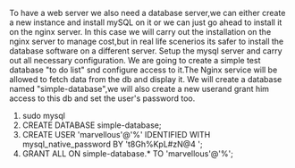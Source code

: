 To have a web server we also need a database server,we can either create a new instance and install mySQL on it or we can just go ahead to install it on the nginx server. In this case we will carry out the installation on the nginx server to manage cost,but in real life scenerios its safer to install the database software on a different server.
Setup the mysql server and carry out all necessary configuration.
We are going to create a simple test database "to do list" snd configure access to it.The Nginx service will be allowed to fetch data from the db and display it.
We will create a database named "simple-database",we will also create a new userand grant him access to this db and set the user's password too.
 1. sudo mysql
 2. CREATE DATABASE simple-database;
 3. CREATE USER 'marvellous'@'%' IDENTIFIED WITH mysql_native_password BY 't8Gh%KpL#zN@4
'; 
 4. GRANT ALL ON simple-database.* TO 'marvellous'@'%';


